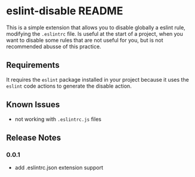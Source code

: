 # eslint-disable README

This is a simple extension that allows you to disable globally a eslint rule, modifying the `.eslintrc` file.
Is useful at the start of a project, when you want to disable some rules that are not useful for you, but
is not recommended abusse of this practice.

## Requirements

It requires the `eslint` package installed in your project because it uses the `eslint` code actions to generate the disable action.

## Known Issues

- not working with `.eslintrc.js` files

## Release Notes

### 0.0.1
- add .eslintrc.json extension support